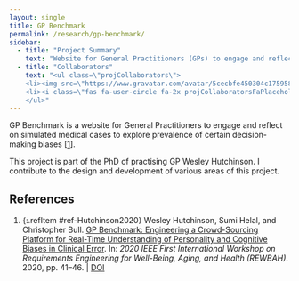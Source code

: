 ```yaml
---
layout: single
title: GP Benchmark
permalink: /research/gp-benchmark/
sidebar:
  - title: "Project Summary"
    text: "Website for General Practitioners (GPs) to engage and reflect on simulated medical cases to explore prevalence of certain decision-making biases."
  - title: "Collaborators"
    text: "<ul class=\"projCollaborators\">
    <li><img src=\"https://www.gravatar.com/avatar/5cecbfe450304c17595881ff12d34cbb.jpg?s=32\" alt=\"\" class=\"projCollaboratorListImg\">Wesley Hutchinson <i>[Lead]</i></li>
    <li><i class=\"fas fa-user-circle fa-2x projCollaboratorsFaPlaceholder\" aria-hidden=\"true\"></i>Sumi Helal</li>
    </ul>"
---
```


<!-- markdownlint-disable MD033 -->
<!-- markdownlint-disable MD051 -->

GP Benchmark is a website for General Practitioners to engage and reflect on simulated medical cases to explore prevalence of certain decision-making biases \[[1][Hutchinson2020]\].

This project is part of the PhD of practising GP Wesley Hutchinson. I contribute to the design and development of various areas of this project.

## References

<!-- Reference IDs, links, and link title|venue|year -->
[Hutchinson2020]: #ref-Hutchinson2020 "GP Benchmark: Engineering a Crowd-Sourcing Platform for Real-Time Understanding of Personality and Cognitive Biases in Clinical Error | REWBAH | 2020"

<!-- Styled textual references -->
1. {:.refItem #ref-Hutchinson2020} Wesley Hutchinson, Sumi Helal, and Christopher Bull. [GP Benchmark: Engineering a Crowd-Sourcing Platform for Real-Time Understanding of Personality and Cognitive Biases in Clinical Error](https://ieeexplore.ieee.org/document/9216025). In: _2020 IEEE First International Workshop on Requirements Engineering for Well-Being, Aging, and Health (REWBAH)_. 2020, pp. 41–46. \| [DOI](https://doi.org/10.1109/REWBAH51211.2020.00012)
